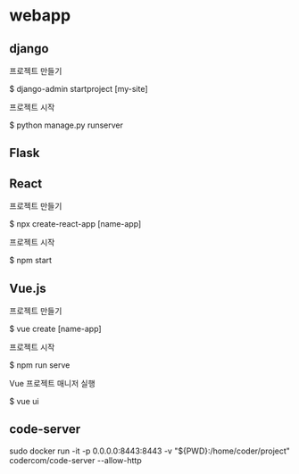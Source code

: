 # webapp

## django

프로젝트 만들기

$ django-admin startproject [my-site]

프로젝트 시작

$ python manage.py runserver


## Flask


## React

프로젝트 만들기

$ npx create-react-app [name-app]

프로젝트 시작

$ npm start


## Vue.js

프로젝트 만들기

$ vue create [name-app]

프로젝트 시작

$ npm run serve

Vue 프로젝트 매니저 실행

$ vue ui


## code-server

sudo docker run -it -p 0.0.0.0:8443:8443 -v "${PWD}:/home/coder/project" codercom/code-server --allow-http
